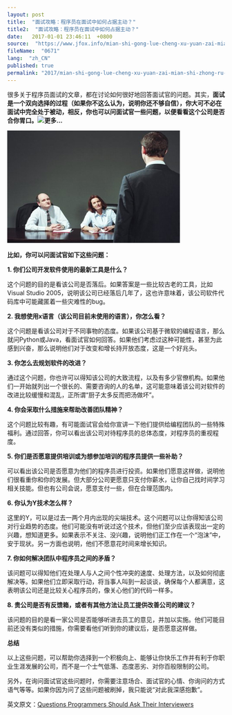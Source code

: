```yaml
---
layout: post
title:  "面试攻略：程序员在面试中如何占据主动？"
title2:  "面试攻略：程序员在面试中如何占据主动？"
date:   2017-01-01 23:46:11  +0800
source:  "https://www.jfox.info/mian-shi-gong-lue-cheng-xu-yuan-zai-mian-shi-zhong-ru-he-zhan-ju-zhu-dong.html"
fileName:  "0671"
lang:  "zh_CN"
published: true
permalink: "2017/mian-shi-gong-lue-cheng-xu-yuan-zai-mian-shi-zhong-ru-he-zhan-ju-zhu-dong.html"
---
```




很多关于程序员面试的文章，都在讨论如何很好地回答面试官的问题。其实，**面试是一个双向选择的过程（如果你不这么认为，说明你还不够自信），你大可不必在面试中完全处于被动，相反，你也可以问面试官一些问题，以便看看这个公司是否合你胃口。![更多...](93d9c5a.gif)**

![](9571c40.jpg)

**比如，你可以问面试官如下这些问题：**

**1.  你们公司开发软件使用的最新工具是什么？**

这个问题的目的是看该公司是否落后。如果答案是一些比较古老的工具，比如Visual Studio 2005，说明该公司已经落后几年了，这也许意味着，该公司软件代码库中可能藏匿着一些灾难性的bug。

**2.  我想使用x语言（该公司目前未使用的语言），你怎么看？**

这个问题是看该公司对于不同事物的态度。如果该公司基于微软的编程语言，那么就问Python或Java，看面试官如何回答。如果他们考虑过这种可能性，甚至为此感到兴奋，那么说明他们对于改变和增长持开放态度，这是一个好兆头。

**3.  你怎么去规划软件的改进？**

通过这个问题，你也许可以得知该公司的大致流程，以及有多少官僚机构。如果他们一开始就列出一个很长的、需要咨询的人的名单，这可能意味着该公司对软件的改进比较缓慢和混乱，正所谓“厨子太多反而把汤做坏”。

**4.  你会采取什么措施来帮助改善团队精神？**

这个问题比较有趣，有可能面试官会给你宣讲一下他们提供给编程团队的一些特殊福利。通过回答，你可以看出该公司对待程序员的总体态度，对程序员的重视程度。

**5.  你们是否愿意提供培训或为想参加培训的程序员提供一些补助？**

可以看出该公司是否愿意为他们的程序员进行投资。如果他们愿意这样做，说明他们很看重你和你的发展。但大部分公司更愿意只支付你薪水，让你自己找时间学习相关技能。但也有公司会说，愿意支付一些，但在合理范围内。

**6.  你认为Y技术怎么样？**

这里的Y，可以是过去一两个月内出现的尖端技术。这个问题可以让你得知该公司对行业趋势的态度。他们可能没有听说过这个技术，但他们至少应该表现出一定的兴趣，想知道更多。如果表示不关注、没兴趣，说明他们正工作在一个“泡沫”中，安于现状。另一方面也说明，他们不愿意花时间来增长知识。

**7.  你如何解决团队中程序员之间的矛盾？**

该问题可以得知他们在处理人与人之间个性冲突的速度、处理方法，以及如何彻底解决等。如果他们立即采取行动，将当事人叫到一起谈谈，确保每个人都满意，这表明该公司还是比较关心程序员的，像关心他们的代码一样多。

**8.  贵公司是否有反馈箱，或者有其他方法让员工提供改善公司的建议？**

该问题的目的是看一家公司是否能够听进去员工的意见，并加以实施。他们可能目前还没有类似的措施，你需要看他们听到你的建议后，是否愿意这样做。

**总结**

以上这些问题，可以帮助你选择到一个积极向上、能够让你快乐工作并有利于你职业生涯发展的公司，而不是一个士气低落、态度恶劣、对你百般限制的公司。

另外，在询问面试官这些问题时，你需要注意场合、面试官的心情、你询问的方式语气等等。如果你因为问了这些问题被刷掉，我只能说“对此我深感抱歉”。

英文原文：[Questions Programmers Should Ask Their Interviewers](http://www.jfox.info/url.php?_src=&amp;isencode=1&amp;content=dGltZT0xNDA3ODU0MjY0ODY0JnVybD1odHRwJTNBJTJGJTJGd3d3LmNvZGVyc2xleGljb24uY29tJTJGcXVlc3Rpb25zLXByb2dyYW1tZXJzLXNob3VsZC1hc2stdGhlaXItaW50ZXJ2aWV3ZXJzJTJG)
